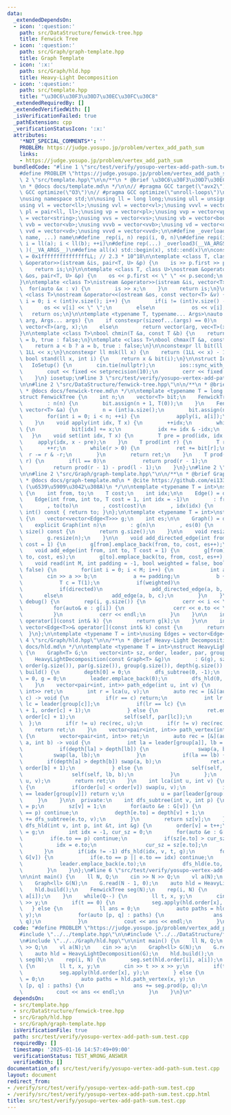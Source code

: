 ```yaml
---
data:
  _extendedDependsOn:
  - icon: ':question:'
    path: src/DataStructure/fenwick-tree.hpp
    title: Fenwick Tree
  - icon: ':question:'
    path: src/Graph/graph-template.hpp
    title: Graph Template
  - icon: ':x:'
    path: src/Graph/hld.hpp
    title: Heavy-Light Decomposition
  - icon: ':question:'
    path: src/template.hpp
    title: "\u30C6\u30F3\u30D7\u30EC\u30FC\u30C8"
  _extendedRequiredBy: []
  _extendedVerifiedWith: []
  _isVerificationFailed: true
  _pathExtension: cpp
  _verificationStatusIcon: ':x:'
  attributes:
    '*NOT_SPECIAL_COMMENTS*': ''
    PROBLEM: https://judge.yosupo.jp/problem/vertex_add_path_sum
    links:
    - https://judge.yosupo.jp/problem/vertex_add_path_sum
  bundledCode: "#line 1 \"src/test/verify/yosupo-vertex-add-path-sum.test.cpp\"\n\
    #define PROBLEM \"https://judge.yosupo.jp/problem/vertex_add_path_sum\"\n#line\
    \ 2 \"src/template.hpp\"\n\n/**\n * @brief \u30C6\u30F3\u30D7\u30EC\u30FC\u30C8\
    \n * @docs docs/template.md\n */\n\n// #pragma GCC target(\"avx2\")\n// #pragma\
    \ GCC optimize(\"O3\")\n// #pragma GCC optimize(\"unroll-loops\")\n#include <bits/stdc++.h>\n\
    \nusing namespace std;\n\nusing ll = long long;\nusing ull = unsigned long long;\n\
    using vl = vector<ll>;\nusing vvl = vector<vl>;\nusing vvvl = vector<vvl>;\nusing\
    \ pl = pair<ll, ll>;\nusing vp = vector<pl>;\nusing vvp = vector<vp>;\nusing vs\
    \ = vector<string>;\nusing vvs = vector<vs>;\nusing vb = vector<bool>;\nusing\
    \ vvb = vector<vb>;\nusing vvvb = vector<vvb>;\nusing vd = vector<double>;\nusing\
    \ vvd = vector<vd>;\nusing vvvd = vector<vvd>;\n\n#define _overload3(_1, _2, _3,\
    \ name, ...) name\n#define _rep(i, n) repi(i, 0, n)\n#define repi(i, a, b) for(ll\
    \ i = ll(a); i < ll(b); ++i)\n#define rep(...) _overload3(__VA_ARGS__, repi, _rep,\
    \ )(__VA_ARGS__)\n#define all(x) std::begin(x), std::end(x)\n\nconstexpr ll inf\
    \ = 0x1fffffffffffffffLL; // 2.3 * 10^18\n\ntemplate <class T, class U>\nistream\
    \ &operator>>(istream &is, pair<T, U> &p) {\n    is >> p.first >> p.second;\n\
    \    return is;\n}\n\ntemplate <class T, class U>\nostream &operator<<(ostream\
    \ &os, pair<T, U> &p) {\n    os << p.first << \" \" << p.second;\n    return os;\n\
    }\n\ntemplate <class T>\nistream &operator>>(istream &is, vector<T> &v) {\n  \
    \  for(auto &x : v) {\n        is >> x;\n    }\n    return is;\n}\n\ntemplate\
    \ <class T>\nostream &operator<<(ostream &os, const vector<T> &v) {\n    for(int\
    \ i = 0; i < (int)v.size(); i++) {\n        if(i != (int)v.size() - 1)\n     \
    \       os << v[i] << \" \";\n        else\n            os << v[i];\n    }\n \
    \   return os;\n}\n\ntemplate <typename T, typename... Args>\nauto vec(T x, int\
    \ arg, Args... args) {\n    if constexpr(sizeof...(args) == 0)\n        return\
    \ vector<T>(arg, x);\n    else\n        return vector(arg, vec<T>(x, args...));\n\
    }\n\ntemplate <class T>\nbool chmin(T &a, const T &b) {\n    return a > b ? a\
    \ = b, true : false;\n}\ntemplate <class T>\nbool chmax(T &a, const T &b) {\n\
    \    return a < b ? a = b, true : false;\n}\n\nconstexpr ll bit(ll x) {\n    return\
    \ 1LL << x;\n}\nconstexpr ll msk(ll x) {\n    return (1LL << x) - 1;\n}\nconstexpr\
    \ bool stand(ll x, int i) {\n    return x & bit(i);\n}\n\nstruct IoSetup {\n \
    \   IoSetup() {\n        cin.tie(nullptr);\n        ios::sync_with_stdio(false);\n\
    \        cout << fixed << setprecision(10);\n        cerr << fixed << setprecision(10);\n\
    \    }\n} iosetup;\n#line 3 \"src/test/verify/yosupo-vertex-add-path-sum.test.cpp\"\
    \n\n#line 2 \"src/DataStructure/fenwick-tree.hpp\"\n\n/**\n * @brief Fenwick Tree\n\
    \ * @docs docs/fenwick-tree.md\n */\n\ntemplate <typename T = long long int>\n\
    struct FenwickTree {\n    int n;\n    vector<T> bit;\n    FenwickTree(int n)\n\
    \        : n(n) {\n        bit.assign(n + 1, T(0));\n    }\n    FenwickTree(const\
    \ vector<T> &a) {\n        n = (int)a.size();\n        bit.assign(n + 1, T(0));\n\
    \        for(int i = 0; i < n; ++i) {\n            apply(i, a[i]);\n        }\n\
    \    }\n    void apply(int idx, T x) {\n        ++idx;\n        while(idx <= n)\
    \ {\n            bit[idx] += x;\n            idx += idx & -idx;\n        }\n \
    \   }\n    void set(int idx, T x) {\n        T pre = prod(idx, idx + 1);\n   \
    \     apply(idx, x - pre);\n    }\n    T prod(int r) {\n        T ret = T(0);\n\
    \        ++r;\n        while(r > 0) {\n            ret += bit[r];\n          \
    \  r -= r & -r;\n        }\n        return ret;\n    }\n    T prod(int l, int\
    \ r) {\n        if(l == 0)\n            return prod(r - 1);\n        else\n  \
    \          return prod(r - 1) - prod(l - 1);\n    }\n};\n#line 2 \"src/Graph/hld.hpp\"\
    \n\n#line 2 \"src/Graph/graph-template.hpp\"\n\n/**\n * @brief Graph Template\n\
    \ * @docs docs/graph-template.md\n * @cite https://github.com/ei1333/library/blob/master/graph/graph-template.hpp\
    \ (\u6539\u5909\u3042\u308A)\n */\n\ntemplate <typename T = int>\nstruct Edge\
    \ {\n    int from, to;\n    T cost;\n    int idx;\n\n    Edge() = default;\n\n\
    \    Edge(int from, int to, T cost = 1, int idx = -1)\n        : from(from)\n\
    \        , to(to)\n        , cost(cost)\n        , idx(idx) {\n    }\n\n    operator\
    \ int() const { return to; }\n};\n\ntemplate <typename T = int>\nstruct Graph\
    \ {\n    vector<vector<Edge<T>>> g;\n    int es;\n\n    Graph() = default;\n\n\
    \    explicit Graph(int n)\n        : g(n)\n        , es(0) {\n    }\n\n    size_t\
    \ size() const {\n        return g.size();\n    }\n\n    void resize(int n) {\n\
    \        g.resize(n);\n    }\n\n    void add_directed_edge(int from, int to, T\
    \ cost = 1) {\n        g[from].emplace_back(from, to, cost, es++);\n    }\n\n\
    \    void add_edge(int from, int to, T cost = 1) {\n        g[from].emplace_back(from,\
    \ to, cost, es);\n        g[to].emplace_back(to, from, cost, es++);\n    }\n\n\
    \    void read(int M, int padding = -1, bool weighted = false, bool directed =\
    \ false) {\n        for(int i = 0; i < M; i++) {\n            int a, b;\n    \
    \        cin >> a >> b;\n            a += padding;\n            b += padding;\n\
    \            T c = T(1);\n            if(weighted)\n                cin >> c;\n\
    \            if(directed)\n                add_directed_edge(a, b, c);\n     \
    \       else\n                add_edge(a, b, c);\n        }\n    }\n\n    void\
    \ debug() {\n        rep(i, g.size()) {\n            cerr << i << \": \";\n  \
    \          for(auto& e : g[i]) {\n                cerr << e.to << \", \";\n  \
    \          }\n            cerr << endl;\n        }\n    }\n\n    inline vector<Edge<T>>&\
    \ operator[](const int& k) {\n        return g[k];\n    }\n\n    inline const\
    \ vector<Edge<T>>& operator[](const int& k) const {\n        return g[k];\n  \
    \  }\n};\n\ntemplate <typename T = int>\nusing Edges = vector<Edge<T>>;\n#line\
    \ 4 \"src/Graph/hld.hpp\"\n\n/**\n * @brief Heavy-Light Decomposition\n * @docs\
    \ docs/hld.md\n */\n\ntemplate <typename T = int>\nstruct HeavyLightDecomposition\
    \ {\n    Graph<T> G;\n    vector<int> sz, order, leader, par, group, depth;\n\
    \    HeavyLightDecomposition(const Graph<T> &g)\n        : G(g), sz(g.size()),\
    \ order(g.size()), par(g.size()), group(g.size()), depth(g.size()) {}\n    void\
    \ build() {\n        depth[0] = 0;\n        dfs_subtree(0, -1);\n        int t\
    \ = 0, g = 0;\n        leader.emplace_back(0);\n        dfs_hld(0, -1, t, g);\n\
    \    }\n    vector<pair<int, int>> path_edge(int u, int v) {\n        vector<pair<int,\
    \ int>> ret;\n        int r = lca(u, v);\n        auto rec = [&](auto &self, int\
    \ c) -> void {\n            if(r == c) return;\n            int lr = leader[group[r]],\
    \ lc = leader[group[c]];\n            if(lr == lc) {\n                ret.emplace_back(order[r]\
    \ + 1, order[c] + 1);\n            } else {\n                ret.emplace_back(order[lc],\
    \ order[c] + 1);\n                self(self, par[lc]);\n            }\n      \
    \  };\n        if(r != u) rec(rec, u);\n        if(r != v) rec(rec, v);\n    \
    \    return ret;\n    }\n    vector<pair<int, int>> path_vertex(int u, int v)\
    \ {\n        vector<pair<int, int>> ret;\n        auto rec = [&](auto &self, int\
    \ a, int b) -> void {\n            int la = leader[group[a]], lb = leader[group[b]];\n\
    \            if(depth[la] > depth[lb]) {\n                swap(a, b);\n      \
    \          swap(la, lb);\n            }\n            if(la == lb) {\n        \
    \        if(depth[a] > depth[b]) swap(a, b);\n                ret.emplace_back(order[a],\
    \ order[b] + 1);\n            } else {\n                self(self, a, par[lb]);\n\
    \                self(self, lb, b);\n            }\n        };\n        rec(rec,\
    \ u, v);\n        return ret;\n    }\n    int lca(int u, int v) {\n        while(true)\
    \ {\n            if(order[u] < order[v]) swap(u, v);\n            if(leader[group[u]]\
    \ == leader[group[v]]) return v;\n            u = par[leader[group[u]]];\n   \
    \     }\n    }\n\n  private:\n    int dfs_subtree(int v, int p) {\n        par[v]\
    \ = p;\n        sz[v] = 1;\n        for(auto &e : G[v]) {\n            if(e.to\
    \ == p) continue;\n            depth[e.to] = depth[v] + 1;\n            sz[v]\
    \ += dfs_subtree(e.to, v);\n        }\n        return sz[v];\n    }\n    void\
    \ dfs_hld(int v, int p, int &t, int &g) {\n        order[v] = t++;\n        group[v]\
    \ = g;\n        int idx = -1, cur_sz = 0;\n        for(auto &e : G[v]) {\n   \
    \         if(e.to == p) continue;\n            if(sz[e.to] > cur_sz) {\n     \
    \           idx = e.to;\n                cur_sz = sz[e.to];\n            }\n \
    \       }\n        if(idx != -1) dfs_hld(idx, v, t, g);\n        for(auto &e :\
    \ G[v]) {\n            if(e.to == p || e.to == idx) continue;\n            g++;\n\
    \            leader.emplace_back(e.to);\n            dfs_hld(e.to, v, t, g);\n\
    \        }\n    }\n};\n#line 6 \"src/test/verify/yosupo-vertex-add-path-sum.test.cpp\"\
    \n\nint main() {\n    ll N, Q;\n    cin >> N >> Q;\n    vl a(N);\n    cin >> a;\n\
    \    Graph<ll> G(N);\n    G.read(N - 1, 0);\n    auto hld = HeavyLightDecomposition(G);\n\
    \    hld.build();\n    FenwickTree seg(N);\n    rep(i, N) {\n        seg.set(hld.order[i],\
    \ a[i]);\n    }\n    while(Q--) {\n        ll t, x, y;\n        cin >> t >> x\
    \ >> y;\n        if(t == 0) {\n            seg.apply(hld.order[x], y);\n     \
    \   } else {\n            ll ans = 0;\n            auto paths = hld.path_vertex(x,\
    \ y);\n            for(auto [p, q] : paths) {\n                ans += seg.prod(p,\
    \ q);\n            }\n            cout << ans << endl;\n        }\n    }\n}\n"
  code: "#define PROBLEM \"https://judge.yosupo.jp/problem/vertex_add_path_sum\"\n\
    #include \"../../template.hpp\"\n\n#include \"../../DataStructure/fenwick-tree.hpp\"\
    \n#include \"../../Graph/hld.hpp\"\n\nint main() {\n    ll N, Q;\n    cin >> N\
    \ >> Q;\n    vl a(N);\n    cin >> a;\n    Graph<ll> G(N);\n    G.read(N - 1, 0);\n\
    \    auto hld = HeavyLightDecomposition(G);\n    hld.build();\n    FenwickTree\
    \ seg(N);\n    rep(i, N) {\n        seg.set(hld.order[i], a[i]);\n    }\n    while(Q--)\
    \ {\n        ll t, x, y;\n        cin >> t >> x >> y;\n        if(t == 0) {\n\
    \            seg.apply(hld.order[x], y);\n        } else {\n            ll ans\
    \ = 0;\n            auto paths = hld.path_vertex(x, y);\n            for(auto\
    \ [p, q] : paths) {\n                ans += seg.prod(p, q);\n            }\n \
    \           cout << ans << endl;\n        }\n    }\n}\n"
  dependsOn:
  - src/template.hpp
  - src/DataStructure/fenwick-tree.hpp
  - src/Graph/hld.hpp
  - src/Graph/graph-template.hpp
  isVerificationFile: true
  path: src/test/verify/yosupo-vertex-add-path-sum.test.cpp
  requiredBy: []
  timestamp: '2025-01-16 14:57:49+09:00'
  verificationStatus: TEST_WRONG_ANSWER
  verifiedWith: []
documentation_of: src/test/verify/yosupo-vertex-add-path-sum.test.cpp
layout: document
redirect_from:
- /verify/src/test/verify/yosupo-vertex-add-path-sum.test.cpp
- /verify/src/test/verify/yosupo-vertex-add-path-sum.test.cpp.html
title: src/test/verify/yosupo-vertex-add-path-sum.test.cpp
---
```

